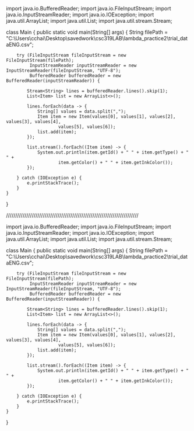 import java.io.BufferedReader;
import java.io.FileInputStream;
import java.io.InputStreamReader;
import java.io.IOException;
import java.util.ArrayList;
import java.util.List;
import java.util.stream.Stream;

class Main {
    public static void main(String[] args) {
        String filePath = "C:\\Users\\cchai\\Desktop\\savedwork\\csc319LAB\\lambda_practice2\\trial_dataENG.csv";
        
        try (FileInputStream fileInputStream = new FileInputStream(filePath);
             InputStreamReader inputStreamReader = new InputStreamReader(fileInputStream, "UTF-8");
             BufferedReader bufferedReader = new BufferedReader(inputStreamReader)) {
            
            Stream<String> lines = bufferedReader.lines().skip(1);
            List<Item> list = new ArrayList<>();
            
            lines.forEach(data -> {
                String[] values = data.split(",");
                Item item = new Item(values[0], values[1], values[2], values[3], values[4],
                        values[5], values[6]);
                list.add(item);
            });
            
            list.stream().forEach((Item item) -> {
                System.out.println(item.getId() + " " + item.getType() + " " +
                        item.getColor() + " " + item.getInkColor());
            });
            
        } catch (IOException e) {
            e.printStackTrace();
        }
    }
}



////////////////////////////////////////////////////////////////////////


import java.io.BufferedReader;
import java.io.FileInputStream;
import java.io.InputStreamReader;
import java.io.IOException;
import java.util.ArrayList;
import java.util.List;
import java.util.stream.Stream;

class Main {
    public static void main(String[] args) {
        String filePath = "C:\\Users\\cchai\\Desktop\\savedwork\\csc319LAB\\lambda_practice2\\trial_dataENG.csv";
        
        try (FileInputStream fileInputStream = new FileInputStream(filePath);
             InputStreamReader inputStreamReader = new InputStreamReader(fileInputStream, "UTF-8");
             BufferedReader bufferedReader = new BufferedReader(inputStreamReader)) {
            
            Stream<String> lines = bufferedReader.lines().skip(1);
            List<Item> list = new ArrayList<>();
            
            lines.forEach(data -> {
                String[] values = data.split(",");
                Item item = new Item(values[0], values[1], values[2], values[3], values[4],
                        values[5], values[6]);
                list.add(item);
            });
            
            list.stream().forEach((Item item) -> {
                System.out.println(item.getId() + " " + item.getType() + " " +
                        item.getColor() + " " + item.getInkColor());
            });
            
        } catch (IOException e) {
            e.printStackTrace();
        }
    }
}
